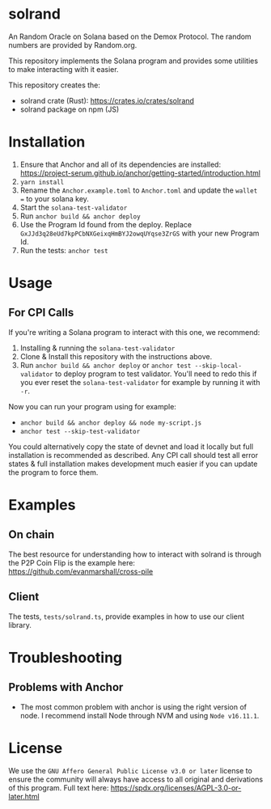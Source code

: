 # solrand

An Random Oracle on Solana based on the Demox Protocol. 
The random numbers are provided by Random.org.

This repository implements the Solana program and provides some utilities to make interacting with it easier.

This repository creates the:
* solrand crate (Rust): https://crates.io/crates/solrand
* solrand package on npm (JS)

# Installation

1. Ensure that Anchor and all of its dependencies are installed: https://project-serum.github.io/anchor/getting-started/introduction.html
1. `yarn install`
1. Rename the `Anchor.example.toml` to `Anchor.toml` and update the `wallet =` to your solana key.
1. Start the `solana-test-validator`
1. Run `anchor build && anchor deploy`
1. Use the Program Id found from the deploy. Replace `GxJJd3q28eUd7kpPCbNXGeixqHmBYJ2owqUYqse3ZrGS` with your new Program Id.
1. Run the tests: `anchor test`

# Usage

## For CPI Calls

If you're writing a Solana program to interact with this one, we recommend:
1. Installing & running the `solana-test-validator`
2. Clone & Install this repository with the instructions above.
3. Run `anchor build && anchor deploy` or `anchor test --skip-local-validator` to deploy program to test validator. You'll need to redo this if you ever reset the `solana-test-validator` for example by running it with `-r`.

Now you can run your program using for example:
* `anchor build && anchor deploy && node my-script.js`
* `anchor test --skip-test-validator`

You could alternatively copy the state of devnet and load it locally but full installation is recommended as described.
Any CPI call should test all error states & full installation makes development much easier if you can update the program to force them. 


# Examples

## On chain

The best resource for understanding how to interact with solrand is through the P2P Coin Flip is the example here: https://github.com/evanmarshall/cross-pile

## Client

The tests, `tests/solrand.ts`, provide examples in how to use our client library.

# Troubleshooting

## Problems with Anchor
* The most common problem with anchor is using the right version of node. I recommend install Node through NVM and using `Node v16.11.1`. 

# License

We use the `GNU Affero General Public License v3.0 or later` license to ensure the community will always have access to all original and derivations of this program.
Full text here: https://spdx.org/licenses/AGPL-3.0-or-later.html
